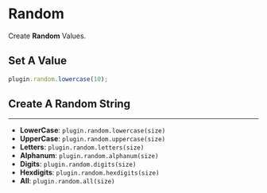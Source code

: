 # **Random**

Create **Random** Values.

## Set A Value

```js
plugin.random.lowercase(10);
```

## Create A **Random** String

---

- **LowerCase**: `plugin.random.lowercase(size)`
- **UpperCase**: `plugin.random.uppercase(size)`
- **Letters**: `plugin.random.letters(size)`
- **Alphanum**: `plugin.random.alphanum(size)`
- **Digits**: `plugin.random.digits(size)`
- **Hexdigits**: `plugin.random.hexdigits(size)`
- **All**: `plugin.random.all(size)`
